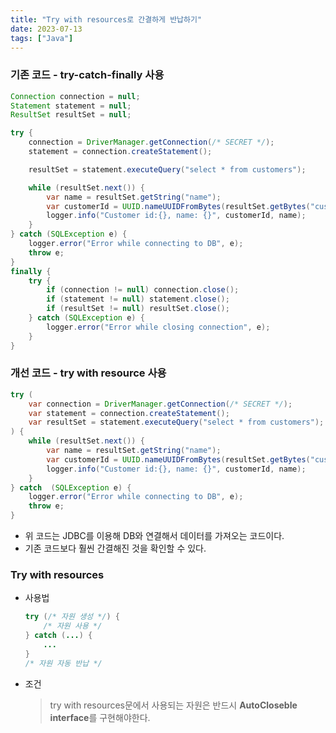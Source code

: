 ```yaml
---
title: "Try with resources로 간결하게 반납하기"
date: 2023-07-13
tags: ["Java"]
---
```



### 기존 코드 - try-catch-finally 사용
```java
Connection connection = null;
Statement statement = null;
ResultSet resultSet = null;

try {
    connection = DriverManager.getConnection(/* SECRET */);
    statement = connection.createStatement();

    resultSet = statement.executeQuery("select * from customers");

    while (resultSet.next()) {
        var name = resultSet.getString("name");
        var customerId = UUID.nameUUIDFromBytes(resultSet.getBytes("customer_id"));
        logger.info("Customer id:{}, name: {}", customerId, name);
    }
} catch (SQLException e) {
    logger.error("Error while connecting to DB", e);
    throw e;
}
finally {
    try {
        if (connection != null) connection.close();
        if (statement != null) statement.close();
        if (resultSet != null) resultSet.close();
    } catch (SQLException e) {
        logger.error("Error while closing connection", e);
    }
}
```


### 개선 코드 - try with resource 사용
```java
try (
    var connection = DriverManager.getConnection(/* SECRET */);
    var statement = connection.createStatement();
    var resultSet = statement.executeQuery("select * from customers");
) {
    while (resultSet.next()) {
        var name = resultSet.getString("name");
        var customerId = UUID.nameUUIDFromBytes(resultSet.getBytes("customer_id"));
        logger.info("Customer id:{}, name: {}", customerId, name);
    }
} catch  (SQLException e) {
    logger.error("Error while connecting to DB", e);
    throw e;
}
```
- 위 코드는 JDBC를 이용해 DB와 연결해서 데이터를 가져오는 코드이다.
- 기존 코드보다 훨씬 간결해진 것을 확인할 수 있다.

### Try with resources
- 사용법
    ```java
    try (/* 자원 생성 */) {
        /* 자원 사용 */
    } catch (...) {
        ...
    }
    /* 자원 자동 반납 */
    ```
- 조건
    > try with resources문에서 사용되는 자원은 반드시 **AutoCloseble interface**를 구현해야한다.
